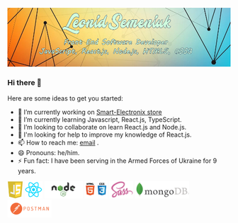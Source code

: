 ![Header](https://github.com/LeoSame/LeoSame/blob/main/img/Header_GitHub_index.jpg?raw=true)

### Hi there 👋

Here are some ideas to get you started:

- 🔭 I’m currently working on [Smart-Electronix store](https://github.com/LeoSame/fe-20_final_project)
- 🌱 I’m currently learning Javascript, React.js, TypeScript.
- 👯 I’m looking to collaborate on learn React.js and Node.js.
- 🤔 I'm looking for help to improve my knowledge of React.js.
- 📫 How to reach me: [email](mailto:leo.sam@ukr.net) .
- 😄 Pronouns: he/him.
- ⚡ Fun fact: I have been serving in the Armed Forces of Ukraine for 9 years.

<div>
<img height="40 "src="https://github.com/LeoSame/LeoSame/blob/main/img/logo/js_logo.jpg?raw=true">
<img height="40 "src="https://github.com/LeoSame/LeoSame/blob/main/img/logo/react_logo.png?raw=true">
<img height="40 "src="https://github.com/LeoSame/LeoSame/blob/main/img/logo/node_logo.png?raw=true">
<img height="40 "src="https://github.com/LeoSame/LeoSame/blob/main/img/logo/html_css_logo.png?raw=true">
<img height="40 "src="https://github.com/LeoSame/LeoSame/blob/main/img/logo/sass_logo.jpg?raw=true">
<img height="40 "src="https://github.com/LeoSame/LeoSame/blob/main/img/logo/mongodb_logo.png?raw=true">
<img height="40 "src="https://github.com/LeoSame/LeoSame/blob/main/img/logo/postman_logo.png?raw=true">
</div>
